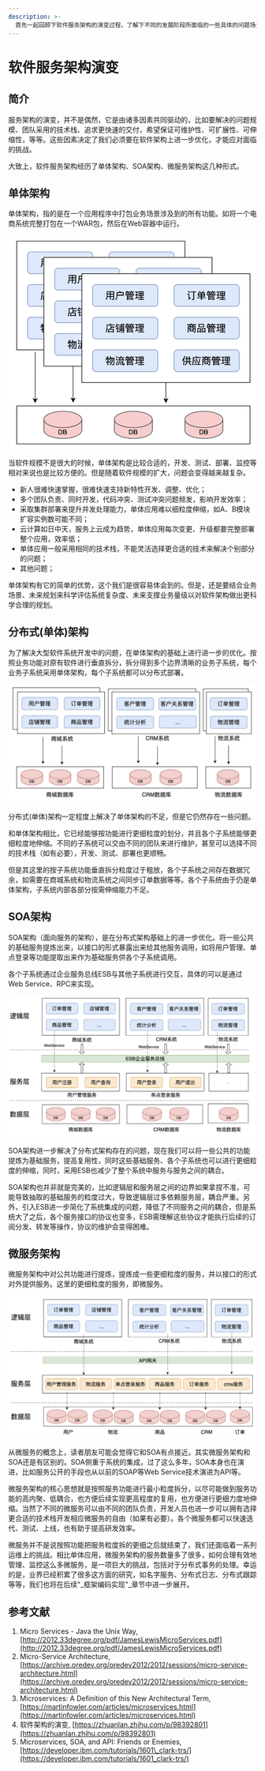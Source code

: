 ```yaml
---
description: >-
  首先一起回顾下软件服务架构的演变过程，了解下不同的发展阶段所面临的一些具体的问题场景，以及前辈们所提出的用以化解这些问题的软件服务架构。回头看软件服务架构的演变过程，也不禁感叹正是互联网行业的迅速发展才引入了这么多的挑战，庆幸的是不同阶段总会诞生一批优秀的“思想家”来点亮夜路。
---
```


# 软件服务架构演变

## 简介

服务架构的演变，并不是偶然，它是由诸多因素共同驱动的，比如要解决的问题规模、团队采用的技术栈、追求更快速的交付，希望保证可维护性、可扩展性、可伸缩性，等等。这些因素决定了我们必须要在软件架构上进一步优化，才能应对面临的挑战。

大致上，软件服务架构经历了单体架构、SOA架构、微服务架构这几种形式。

## 单体架构

单体架构，指的是在一个应用程序中打包业务场景涉及到的所有功能。如将一个电商系统完整打包在一个WAR包，然后在Web容器中运行。

![](../.gitbook/assets/image%20%287%29.png)

当软件规模不是很大的时候，单体架构是比较合适的，开发、测试、部署、监控等相对来说也是比较方便的。但是随着软件规模的扩大，问题会变得越来越复杂。

* 新人很难快速掌握，很难快速支持新特性开发、调整、优化；
* 多个团队负责、同时开发，代码冲突、测试冲突问题频发，影响开发效率；
* 采取集群部署来提升并发处理能力，单体应用难以细粒度伸缩，如A、B模块扩容实例数可能不同；
* 云计算如日中天，服务上云成为趋势，单体应用每次变更、升级都要完整部署整个应用，效率低；
* 单体应用一般采用相同的技术栈，不能灵活选择更合适的技术来解决个别部分的问题；
* 其他问题；

单体架构有它的简单的优势，这个我们是很容易体会到的。但是，还是要结合业务场景、未来规划来科学评估系统复杂度、未来支撑业务量级以对软件架构做出更科学合理的规划。

## 分布式\(单体\)架构

为了解决大型软件系统开发中的问题，在单体架构的基础上进行进一步的优化。按照业务功能对原有软件进行垂直拆分，拆分得到多个边界清晰的业务子系统，每个业务子系统采用单体架构，每个子系统都可以分布式部署。

![&#x5206;&#x5E03;&#x5F0F;&#xFF08;&#x5355;&#x4F53;&#xFF09;&#x67B6;&#x6784;&#x793A;&#x4F8B;](../.gitbook/assets/image%20%285%29.png)

分布式\(单体\)架构一定程度上解决了单体架构的不足，但是它仍然存在一些问题。

和单体架构相比，它已经能够按功能进行更细粒度的划分，并且各个子系统能够更细粒度地伸缩。不同的子系统可以交由不同的团队来进行维护，甚至可以选择不同的技术栈（如有必要），开发、测试、部署也更顺畅。

但是其这里的按子系统功能垂直拆分粒度过于粗放，各个子系统之间存在数据冗余，如需要在商城系统和物流系统之间同步订单数据等等。各个子系统由于仍是单体架构，子系统内部各部分按需伸缩能力不足。

## SOA架构

SOA架构（面向服务的架构），是在分布式架构基础上的进一步优化。将一些公共的基础服务提炼出来，以接口的形式暴露出来给其他服务调用，如将用户管理、单点登录等功能提取出来作为基础服务供各个子系统调用。

各个子系统通过企业服务总线ESB与其他子系统进行交互，具体的可以是通过Web Service、RPC来实现。

![SOA&#x67B6;&#x6784;&#x793A;&#x4F8B;](../.gitbook/assets/image.png)

SOA架构进一步解决了分布式架构存在的问题，现在我们可以将一些公共的功能提炼为基础服务，提高复用性，同时这些基础服务、各个子系统也可以进行更细粒度的伸缩，同时，采用ESB也减少了整个系统中服务与服务之间的耦合。

SOA架构也并非就是完美的，比如逻辑层和服务层之间的边界如果拿捏不准，可能导致抽取的基础服务的粒度过大，导致逻辑层过多依赖服务层，耦合严重。另外，引入ESB进一步简化了系统集成的问题，降低了不同服务之间的耦合，但是系统大了之后，各个服务接口的协议也变多，ESB需理解这些协议才能执行后续的订阅分发、转发等操作，协议的维护会变得困难。

## 微服务架构

微服务架构中对公共功能进行提炼，提炼成一些更细粒度的服务，并以接口的形式对外提供服务。这里的更细粒度的服务，即微服务。

![&#x5FAE;&#x670D;&#x52A1;&#x67B6;&#x6784;](../.gitbook/assets/image%20%286%29.png)

从微服务的概念上，读者朋友可能会觉得它和SOA有点接近。其实微服务架构和SOA还是有区别的。SOA侧重于系统的集成，过了这么多年，SOA本身也在演进，比如服务公开的手段也从以前的SOAP等Web Service技术演进为API等。

微服务架构的核心思想就是按照服务功能进行最小粒度拆分，以尽可能做到服务功能的高内聚、低耦合，也方便后续实现更高程度的复用，也方便进行更细力度地伸缩。当然了不同的微服务可以由不同的团队负责，开发人员也进一步可以拥有选择更合适的技术栈开发相应微服务的自由（如果有必要）。各个微服务都可以快速迭代、测试、上线，也有助于提高研发效率。

微服务并不是说按照功能把服务粒度拆的更细之后就结束了，我们还面临着一系列运维上的挑战。相比单体应用，微服务架构的服务数量多了很多，如何合理有效地管理、监控这么多微服务，是一项巨大的挑战，包括对于分布式事务的处理。幸运的是，业界已经积累了很多这方面的研究，如名字服务、分布式日志、分布式跟踪等等，我们也将在后续"_框架编码实现"_章节中进一步展开。

## 参考文献

1. Micro Services - Java the Unix Way, [http://2012.33degree.org/pdf/JamesLewisMicroServices.pdf](http://2012.33degree.org/pdf/JamesLewisMicroServices.pdf)
2. Micro-Service Architecture, [https://archive.oredev.org/oredev2012/2012/sessions/micro-service-architecture.html](https://archive.oredev.org/oredev2012/2012/sessions/micro-service-architecture.html)
3. Microservices: A Definition of this New Architectural Term, [https://martinfowler.com/articles/microservices.html](https://martinfowler.com/articles/microservices.html)
4. 软件架构的演变, [https://zhuanlan.zhihu.com/p/98392801](https://zhuanlan.zhihu.com/p/98392801)
5. Microservices, SOA, and API: Friends or Enemies, [https://developer.ibm.com/tutorials/1601\_clark-trs/](https://developer.ibm.com/tutorials/1601_clark-trs/)

